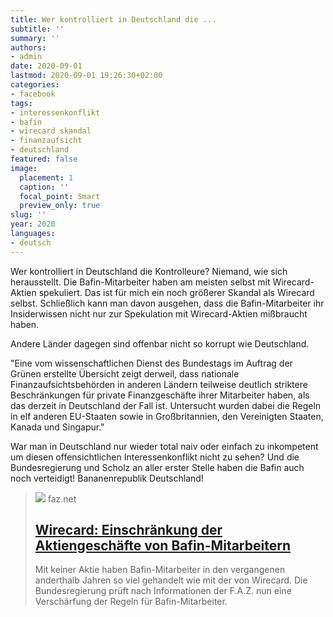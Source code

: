 ```yaml
---
title: Wer kontrolliert in Deutschland die ...
subtitle: ''
summary: ''
authors:
- admin
date: 2020-09-01
lastmod: 2020-09-01 19:26:30+02:00
categories:
- facebook
tags:
- interessenkonflikt
- bafin
- wirecard skandal
- finanzaufsicht
- deutschland
featured: false
image:
  placement: 1
  caption: ''
  focal_point: Smart
  preview_only: true
slug: ''
year: 2020
languages:
- deutsch
---
```


Wer kontrolliert in Deutschland die Kontrolleure? Niemand, wie sich herausstellt. Die Bafin-Mitarbeiter haben am meisten selbst mit Wirecard-Aktien spekuliert. Das ist für mich ein noch größerer Skandal als Wirecard selbst. Schließlich kann man davon ausgehen, dass die Bafin-Mitarbeiter ihr Insiderwissen nicht nur zur Spekulation mit Wirecard-Aktien mißbraucht haben. 

Andere Länder dagegen sind offenbar nicht so korrupt wie Deutschland. 

"Eine vom wissenschaftlichen Dienst des Bundestags im Auftrag der Grünen erstellte Übersicht zeigt derweil, dass nationale Finanzaufsichtsbehörden in anderen Ländern teilweise deutlich striktere Beschränkungen für private Finanzgeschäfte ihrer Mitarbeiter haben, als das derzeit in Deutschland der Fall ist. Untersucht wurden dabei die Regeln in elf anderen EU-Staaten sowie in Großbritannien, den Vereinigten Staaten, Kanada und Singapur."

War man in Deutschland nur wieder total naiv oder einfach zu inkompetent um diesen offensichtlichen Interessenkonflikt nicht zu sehen? Und die Bundesregierung und Scholz an aller erster Stelle haben die Bafin auch noch verteidigt! Bananenrepublik Deutschland!
> [![](https://media0.faz.net/ppmedia/aktuell/1660709070/1.6932610/facebook_teaser/bafin-praesident-felix-hufeld.jpg)](https://www.faz.net/aktuell/wirtschaft/wirecard-bundesregierung-will-aktiengeschaefte-von-bafin-mitarbeitern-einschraenken-16932591.html)
> faz.net
> ## [Wirecard: Einschränkung der Aktiengeschäfte von Bafin-Mitarbeitern](https://www.faz.net/aktuell/wirtschaft/wirecard-bundesregierung-will-aktiengeschaefte-von-bafin-mitarbeitern-einschraenken-16932591.html)
>
>Mit keiner Aktie haben Bafin-Mitarbeiter in den vergangenen anderthalb Jahren so viel gehandelt wie mit der von Wirecard. Die Bundesregierung prüft nach Informationen der F.A.Z. nun eine Verschärfung der Regeln für Bafin-Mitarbeiter.